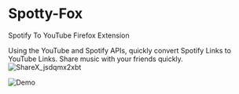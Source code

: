 # Spotty-Fox
Spotify To YouTube Firefox Extension

Using the YouTube and Spotify APIs, quickly convert Spotify Links to YouTube Links. Share music with your friends quickly.
![ShareX_jsdqmx2xbt](https://github.com/davidinfosec/Spotty-Fox/assets/87215831/6f97a53c-23fd-4221-adc7-5d47a6d4f46f)

![Demo](https://github.com/davidinfosec/Spotty-Fox/assets/87215831/a477fac3-3358-43de-bfa1-8e9f12abbb0c)

